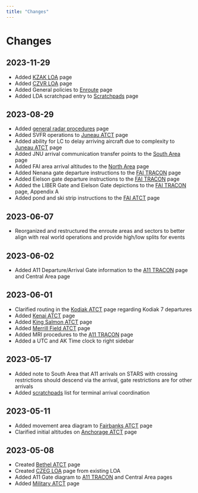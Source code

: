 ```yaml
---
title: "Changes"
---
```


# Changes

## 2023-11-29

- Added [KZAK LOA](docs/loas/kzak) page
- Added [CZVR LOA](docs/loas/czvr) page
- Added General policies to [Enroute](docs/enroute) page
- Added LDA scratchpad entry to [Scratchpads](docs/lists/scratchpads) page

## 2023-08-29

- Added [general radar procedures](docs/general/radar) page
- Added SVFR operations to [Juneau ATCT](docs/terminal/pajn) page
- Added ability for LC to delay arriving aircraft due to complexity to [Juneau ATCT](docs/terminal/pajn) page
- Added JNU arrival communication transfer points to the [South Area](docs/enroute/south) page
- Added FAI area arrival altitudes to the [North Area](docs/enroute/north) page
- Added Nenana gate departure instructions to the [FAI TRACON](docs/approaches/fai) page
- Added Eielson gate departure instructions to the [FAI TRACON](docs/approaches/fai) page
- Added the LIBER Gate and Eielson Gate depictions to the [FAI TRACON](docs/approaches/fai) page, Appendix A
- Added pond and ski strip instructions to the [FAI ATCT](docs/terminal/pafa) page

## 2023-06-07

- Reorganized and restructured the enroute areas and sectors to better align with real world operations and provide high/low splits for events

## 2023-06-02

- Added A11 Departure/Arrival Gate information to the [A11 TRACON](docs/approaches/a11) page and Central Area page

## 2023-06-01

- Clarified routing in the [Kodiak ATCT](docs/terminal/padq) page regarding Kodiak 7 departures
- Added [Kenai ATCT](docs/terminal/paen) page
- Added [King Salmon ATCT](docs/terminal/pakn) page
- Added [Merrill Field ATCT](docs/terminal/pamr) page
- Added MRI procedures to the [A11 TRACON](docs/approaches/a11) page
- Added a UTC and AK Time clock to right sidebar

## 2023-05-17

- Added note to South Area that A11 arrivals on STARS with crossing restrictions should descend via the arrival,
  gate restrictions are for other arrivals
- Added [scratchpads](docs/lists/scratchpads) list for terminal arrival coordination

## 2023-05-11

- Added movement area diagram to [Fairbanks ATCT](docs/terminal/pafa) page
- Clarified initial altitudes on [Anchorage ATCT](docs/terminal/panc) page

## 2023-05-08

- Created [Bethel ATCT](docs/terminal/pabe) page
- Created [CZEG LOA](docs/loas/czeg) page from existing LOA
- Added A11 Gate diagram to [A11 TRACON](docs/approaches/a11) and Central Area pages
- Added [Military ATCT](docs/terminal/military) page
